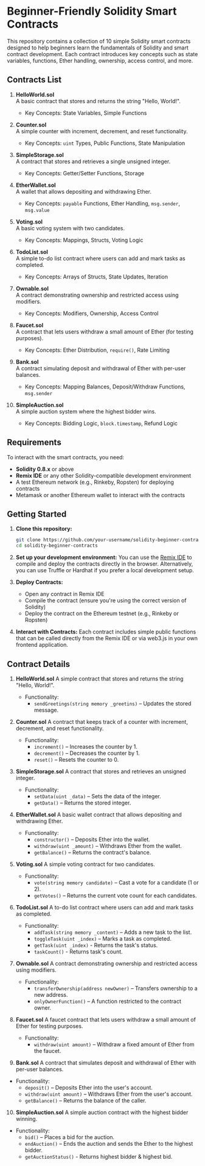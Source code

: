 # Beginner-Friendly Solidity Smart Contracts

This repository contains a collection of 10 simple Solidity smart contracts designed to help beginners learn the fundamentals of Solidity and smart contract development. Each contract introduces key concepts such as state variables, functions, Ether handling, ownership, access control, and more.

## Contracts List

1. **HelloWorld.sol**  
   A basic contract that stores and returns the string "Hello, World!".
   - Key Concepts: State Variables, Simple Functions

2. **Counter.sol**  
   A simple counter with increment, decrement, and reset functionality.
   - Key Concepts: `uint` Types, Public Functions, State Manipulation

3. **SimpleStorage.sol**  
   A contract that stores and retrieves a single unsigned integer.
   - Key Concepts: Getter/Setter Functions, Storage

4. **EtherWallet.sol**  
   A wallet that allows depositing and withdrawing Ether.
   - Key Concepts: `payable` Functions, Ether Handling, `msg.sender`, `msg.value`

5. **Voting.sol**  
   A basic voting system with two candidates.
   - Key Concepts: Mappings, Structs, Voting Logic

6. **TodoList.sol**  
   A simple to-do list contract where users can add and mark tasks as completed.
   - Key Concepts: Arrays of Structs, State Updates, Iteration

7. **Ownable.sol**  
   A contract demonstrating ownership and restricted access using modifiers.
   - Key Concepts: Modifiers, Ownership, Access Control

8. **Faucet.sol**  
   A contract that lets users withdraw a small amount of Ether (for testing purposes).
   - Key Concepts: Ether Distribution, `require()`, Rate Limiting

9. **Bank.sol**  
   A contract simulating deposit and withdrawal of Ether with per-user balances.
   - Key Concepts: Mapping Balances, Deposit/Withdraw Functions, `msg.sender`

10. **SimpleAuction.sol**  
    A simple auction system where the highest bidder wins.
    - Key Concepts: Bidding Logic, `block.timestamp`, Refund Logic

## Requirements

To interact with the smart contracts, you need:

- **Solidity 0.8.x** or above
- **Remix IDE** or any other Solidity-compatible development environment
- A test Ethereum network (e.g., Rinkeby, Ropsten) for deploying contracts
- Metamask or another Ethereum wallet to interact with the contracts

## Getting Started

1. **Clone this repository:**
   ```bash
   git clone https://github.com/your-username/solidity-beginner-contracts.git
   cd solidity-beginner-contracts
   ```
   
2. **Set up your development environment:**
    You can use the [Remix IDE](https://remix.ethereum.org/) to compile and deploy
    the contracts directly in the browser. Alternatively, you can use Truffle
    or Hardhat if you prefer a local development setup.
   
3. **Deploy Contracts:**
    - Open any contract in Remix IDE
    - Compile the contract (ensure you're using the correct version of Solidity)
    - Deploy the contract on the Ethereum testnet (e.g., Rinkeby or Ropsten)

4. **Interact with Contracts:**
    Each contract includes simple public functions that can be called directly
    from the Remix IDE or via web3.js in your own frontend application.

## Contract Details

1. **HelloWorld.sol**
   A simple contract that stores and returns the string "Hello, World!".
   - Functionality:
      - `sendGreetings(string memory _greetins)` – Updates the stored message.

2. **Counter.sol**
   A contract that keeps track of a counter with increment, decrement, and
   reset functionality.
   - Functionality:
      - `increment()` – Increases the counter by 1.
      - `decrement()` – Decreases the counter by 1.
      - `reset()` – Resets the counter to 0.

3. **SimpleStorage.sol**
   A contract that stores and retrieves an unsigned integer.
   - Functionality:
      - `setData(uint _data)` – Sets the data of the integer.
      - `getData()` – Returns the stored integer.

4. **EtherWallet.sol**
   A basic wallet contract that allows depositing and withdrawing Ether.
   - Functionality:
      - `constructor()` – Deposits Ether into the wallet.
      - `withdraw(uint _amount)` – Withdraws Ether from the wallet.
      - `getBalance()` – Returns the contract's balance.

5. **Voting.sol**
   A simple voting contract for two candidates.
   - Functionality:
      - `vote(string memory candidate)` – Cast a vote for a candidate (1 or 2).
      - `getVotes()` – Returns the current vote count for each candidates.

6. **TodoList.sol**
   A to-do list contract where users can add and mark tasks as completed.
   - Functionality:
      - `addTask(string memory _content)` – Adds a new task to the list.
      - `toggleTask(uint _index)` – Marks a task as completed.
      - `getTask(uint _index)` - Returns the task's status.
      - `taskCount()` - Returns task's count.

7. **Ownable.sol**
   A contract demonstrating ownership and restricted access using modifiers.
   - Functionality:
      - `transferOwnership(address newOwner)` – Transfers ownership to a new address.
      - `onlyOwnerFunction()` – A function restricted to the contract owner.
    
8. **Faucet.sol**
   A faucet contract that lets users withdraw a small amount of Ether for testing purposes.
   - Functionality:
      - `withdraw(uint amount)` – Withdraw a fixed amount of Ether from the faucet.

9. **Bank.sol**
A contract that simulates deposit and withdrawal of Ether with per-user balances.
- Functionality:
   - `deposit()` – Deposits Ether into the user's account.
   - `withdraw(uint amount)` – Withdraws Ether from the user's account.
   - `getBalance()` – Returns the balance of the caller.

10. **SimpleAuction.sol**
A simple auction contract with the highest bidder winning.
- Functionality:
   - `bid()` – Places a bid for the auction.
   - `endAuction()` – Ends the auction and sends the Ether to the highest bidder.
   - `getAuctionStatus()` - Returns highest bidder & highest bid.
